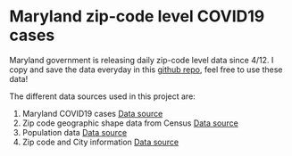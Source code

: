 # Maryland zip-code level COVID19 cases #

Maryland government is releasing daily zip-code level data since 4/12. I copy and save the data everyday in this [github repo](https://github.com/wckdouglas/covid19_MD/tree/master/data), feel free to use these data!

The different data sources used in this project are:
1. Maryland COVID19 cases [Data source](https://coronavirus.maryland.gov/)
2. Zip code geographic shape data from Census [Data source](https://www2.census.gov/geo/tiger/TIGER2019/ZCTA5/tl_2019_us_zcta510.zip)
3. Population data [Data source](https://www.maryland-demographics.com/zip_codes_by_population)
4. Zip code and City information [Data source](https://public.opendatasoft.com/explore/dataset/us-zip-code-latitude-and-longitude/table/)
